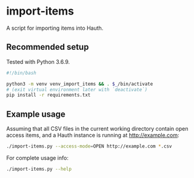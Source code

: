 # import-items

A script for importing items into Hauth.

## Recommended setup

Tested with Python 3.6.9.

```bash
#!/bin/bash

python3 -m venv venv_import_items && . $_/bin/activate
# (exit virtual environment later with `deactivate`)
pip install -r requirements.txt
```

## Example usage

Assuming that all CSV files in the current working directory contain open access items, and a Hauth instance is running at http://example.com:

```bash
./import-items.py --access-mode=OPEN http://example.com *.csv
```

For complete usage info:

```bash
./import-items.py --help
```
